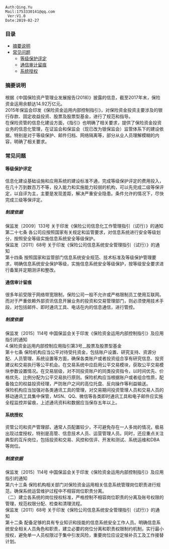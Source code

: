 ```shell
Auth:Qing.Yu
Mail:1753330141@qq.com
 Ver:V1.0
Date:2019-02-27
```

### 目录
- [摘要说明](#摘要说明)
- [常见问题](#常见问题)
  - [等级保护评定](#等级保护评定)
  - [通信审计留痕](#通信审计留痕)
  - [系统授权](#系统授权)

### 摘要说明
根据《中国保险资产管理业发展报告(2018)》披露的信息，截至2017年末，保险资金运用余额达14.92万亿元。  
2015年保监会印发《保险资金运用内部控制指引》，对保险资金投资主要涉及的银行存款、固定收益投资、股票及股票型基金，进行了规范和指导。  
在保险资管的信息化建设方面，《指引》也明确了相关要求，提供了保险资金投资业务的信息化管理，在证监会和保监会（现已改为银保监会）监管体系下的建设依据。特别是对于等级保护、邮件归档、网络隔离等，部分从业人员理解模糊的内容，明确了相关要求。

### 常见问题

#### 等级保护评定
信息化建设基础设施和应用系统的建设标准不通，完成等级保护评定的费用投入，在几十万到数百万不等，投入能力和实施能力较弱的机构，可以先完成二级等保评定，以自评为主，主要是发现差距，解决严重安全隐患。条件允许的情况下，尽快完成三级等保评定。
##### 制度依据
保监发〔2009〕133号 关于印发《保险公司信息化工作管理指引（试行）》的通知  
第二十七条  各公司应按照国家有关规定和监管要求，对信息系统进行安全等级划分，按照安全等级实施信息系统安全等级保护。  
保监发〔2011〕68号 关于印发《保险公司信息系统安全管理指引（试行）》的通知  
第十四条 按照国家和监管部门信息系统安全规范、技术标准及等级保护管理要求，明确信息系统安全保护等级，实施信息系统安全等级保护，按等级安全要求进行备案并定期测评和整改。  

#### 通信审计留痕
很多年前受限于网络带宽限制，保险公司一般不允许或严格限制员工使用互联网。而对于严重依赖外部资讯信息开展业务的投资和交易管理部门，则必须使用技术手段，对包括邮件、即时通讯工具、电话在内的信息通信，进行管控。
##### 制度依据
保监发〔2015〕114号 中国保监会关于印发《保险资金运用内部控制指引》及应用指引的通知  
4.保险资金运用内部控制应用指引第3号__股票及股票型基金  
第十七条  保险机构应当公平对待受托资金，包括账户设置、研究支持、资源分配、人员管理、系统设置等方面，确保各类账户或者投资组合享有研究信息、投资建议和交易执行等公平机会。在交易系统中应启用公平交易模块，获取公平交易模块参数设置情况。在交易层级，对不同投资账户的同类投资指令，以时间优先、价格优先、比例分配为公平交易执行原则。保险机构应当根据账户或者组合性质，配备独立的权益投资经理，严防账户之间的高位托盘、反向操作等利益输送。  
保险机构应当加强对各类通讯工具的管理，对交易期间投资管理人员和交易人员的移动通讯工具集中保管，MSN、QQ、微信等各类即时通讯工具和电子邮件应实施全程监控并留痕，上述通讯资料和数据应当保存五年以上。  

#### 系统授权
资管公司和资产管理部，通常人员配置较少，不可避免存在一人多岗的情况，极易出现过度授权，特别是高管、信息技术人员、运营管理人员。同时，还应重点关注典型的互斥岗位，包括投资和交易、风控和信评、开发和测试、系统运维和DBA等岗位。
##### 制度依据
保监发〔2015〕114号 中国保监会关于印发《保险资金运用内部控制指引》及应用指引的通知  
第六十三条  保险机构相关部门对保险资金运用相关信息系统管理岗位职责进行规范，确保系统运营维护过程中不相容岗位职责分离。  
（二）建立各系统的岗位授权标准，严格控制不相容岗位职责的分离及账号权限的管理，规范权限分配、检查和清理流程。  
保监发〔2011〕68号 关于印发《保险公司信息系统安全管理指引（试行）》的通知  
第十二条 配备足够的具有专业知识和技能的信息系统安全工作人员。明确信息系统安全相关人员角色和职责，建立必要的岗位分离和职责权限制约机制，实行最小授权，避免单一人员权限过于集中引发风险，重要岗位应设定候补员工及工作接替计划。

